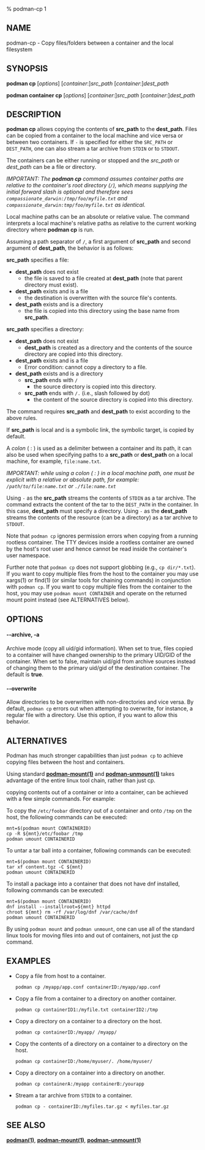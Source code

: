% podman-cp 1

## NAME
podman\-cp - Copy files/folders between a container and the local filesystem

## SYNOPSIS
**podman cp** [*options*] [*container*:]*src_path* [*container*:]*dest_path*

**podman container cp** [*options*] [*container*:]*src_path* [*container*:]*dest_path*

## DESCRIPTION
**podman cp** allows copying the contents of **src_path** to the **dest_path**. Files can be copied from a container to the local machine and vice versa or between two containers.
If `-` is specified for either the `SRC_PATH` or `DEST_PATH`, one can also stream a tar archive from `STDIN` or to `STDOUT`.

The containers can be either running or stopped and the *src_path* or *dest_path* can be a file or directory.

*IMPORTANT: The **podman cp** command assumes container paths are relative to the container's root directory (`/`), which means supplying the initial forward slash is optional and therefore sees `compassionate_darwin:/tmp/foo/myfile.txt` and `compassionate_darwin:tmp/foo/myfile.txt` as identical.*

Local machine paths can be an absolute or relative value.
The command interprets a local machine's relative paths as relative to the current working directory where **podman cp** is run.

Assuming a path separator of `/`, a first argument of **src_path** and second argument of **dest_path**, the behavior is as follows:

**src_path** specifies a file:
  - **dest_path** does not exist
    - the file is saved to a file created at **dest_path** (note that parent directory must exist).
  - **dest_path** exists and is a file
    - the destination is overwritten with the source file's contents.
  - **dest_path** exists and is a directory
    - the file is copied into this directory using the base name from **src_path**.

**src_path** specifies a directory:
  - **dest_path** does not exist
    - **dest_path** is created as a directory and the contents of the source directory are copied into this directory.
  - **dest_path** exists and is a file
    - Error condition: cannot copy a directory to a file.
  - **dest_path** exists and is a directory
    - **src_path** ends with `/`
      - the source directory is copied into this directory.
    - **src_path** ends with `/.` (i.e., slash followed by dot)
      - the content of the source directory is copied into this directory.

The command requires **src_path** and **dest_path** to exist according to the above rules.

If **src_path** is local and is a symbolic link, the symbolic target, is copied by default.

A *colon* ( : ) is used as a delimiter between a container and its path, it can also be used when specifying paths to a **src_path** or **dest_path** on a local machine, for example, `file:name.txt`.

*IMPORTANT: while using a *colon* ( : ) in a local machine path, one must be explicit with a relative or absolute path, for example: `/path/to/file:name.txt` or `./file:name.txt`*

Using `-` as the **src_path** streams the contents of `STDIN` as a tar archive. The command extracts the content of the tar to the `DEST_PATH` in the container. In this case, **dest_path** must specify a directory. Using `-` as the **dest_path** streams the contents of the resource (can be a directory) as a tar archive to `STDOUT`.

Note that `podman cp` ignores permission errors when copying from a running rootless container.  The TTY devices inside a rootless container are owned by the host's root user and hence cannot be read inside the container's user namespace.

Further note that `podman cp` does not support globbing (e.g., `cp dir/*.txt`).  If you want to copy multiple files from the host to the container you may use xargs(1) or find(1) (or similar tools for chaining commands) in conjunction with `podman cp`.  If you want to copy multiple files from the container to the host, you may use `podman mount CONTAINER` and operate on the returned mount point instead (see ALTERNATIVES below).

## OPTIONS

#### **--archive**, **-a**

Archive mode (copy all uid/gid information).
When set to true, files copied to a container will have changed ownership to the primary UID/GID of the container.
When set to false, maintain uid/gid from archive sources instead of changing them to the primary uid/gid of the destination container.
The default is **true**.

#### **--overwrite**

Allow directories to be overwritten with non-directories and vice versa.  By default, `podman cp` errors out when attempting to overwrite, for instance, a regular file with a directory.  Use this option, if you want to allow this behavior.

## ALTERNATIVES

Podman has much stronger capabilities than just `podman cp` to achieve copying files between the host and containers.

Using standard **[podman-mount(1)](podman-mount.1.md)** and **[podman-unmount(1)](podman-unmount.1.md)** takes advantage of the entire linux tool chain, rather than just cp.

copying contents out of a container or into a container, can be achieved with a few simple commands. For example:

To copy the `/etc/foobar` directory out of a container and onto `/tmp` on the host, the following commands can be executed:

	mnt=$(podman mount CONTAINERID)
	cp -R ${mnt}/etc/foobar /tmp
	podman umount CONTAINERID

To untar a tar ball into a container, following commands can be executed:

	mnt=$(podman mount CONTAINERID)
	tar xf content.tgz -C ${mnt}
	podman umount CONTAINERID

To install a package into a container that
does not have dnf installed, following commands can be executed:

	mnt=$(podman mount CONTAINERID)
	dnf install --installroot=${mnt} httpd
	chroot ${mnt} rm -rf /var/log/dnf /var/cache/dnf
	podman umount CONTAINERID

By using `podman mount` and `podman unmount`, one can use all of the
standard linux tools for moving files into and out of containers, not just
the cp command.

## EXAMPLES

- Copy a file from host to a container.
  ```
  podman cp /myapp/app.conf containerID:/myapp/app.conf
  ```

- Copy a file from a container to a directory on another container.
  ```
  podman cp containerID1:/myfile.txt containerID2:/tmp
  ```

- Copy a directory on a container to a directory on the host.
  ```
  podman cp containerID:/myapp/ /myapp/
  ```

- Copy the contents of a directory on a container to a directory on the host.
  ```
  podman cp containerID:/home/myuser/. /home/myuser/
  ```

- Copy a directory on a container into a directory on another.
  ```
  podman cp containerA:/myapp containerB:/yourapp
  ```

- Stream a tar archive from `STDIN` to a container.
  ```
  podman cp - containerID:/myfiles.tar.gz < myfiles.tar.gz
  ```

## SEE ALSO
**[podman(1)](podman.1.md)**, **[podman-mount(1)](podman-mount.1.md)**, **[podman-unmount(1)](podman-unmount.1.md)**

